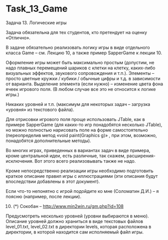 # Task_13_Game
Задача 13. Логические игры

Задача обязательна для тех студентов, кто претендует на оценку «Отлично».

В задаче обязательно реализовать логику игры в виде отдельного класса Game – см. Лекцию 10, а также пример SapperGame к лекции 10.

Оформление игры может быть максимально простым (допустим, не надо плавных перемещений шариков с клетки на клетку, каких-либо визуальных эффектов, звукового сопровождения и т.п.). Элементы – просто цветные кружки / кубики / обычные цифры и т.д. в зависимости от варианта. Выделение элемента (если нужно) – изменение цвета фона ячеек игрового поля. (В любом случае все это не относится к логике игры.)

Никаких уровней и т.п. (максимум для некоторых задач – загрузка «уровня» из текстового файла).

Для отрисовки игрового поля проще использовать JTable, как в примере SapperGame (для каких-то игр понадобятся несколько JTable), но можно полностью нарисовать поле на форме самостоятельно (переопределив метод «void paint(Graphics g)» , при этом, возможно, понадобятся дополнительные методы).

Во многих играх, приведенных в вариантах задач в виде примера, кроме центральной идеи, есть различные, так скажем, расширения-исключения. Вот этого всего реализовывать также не надо.

Кроме непосредственно реализации игры необходимо подготовить краткое описание правил игры с иллюстрациями (эти описания будут впоследствии добавлены в этот документ).

Если что-то непонятно с игрой подойдите ко мне (Соломатин Д.И.) – я поясню (например, после лекции).

10. (*) Сокобан – http://www.min2win.ru/gm.php?id=108

Предусмотреть несколько уровней (уровни выбираются в меню). Описание уровней должно храниться в виде текстовых файлов level_01.txt, level_02.txt в директории levels, которая расположена в директории, в которой находится сам исполняемый файл игры.
